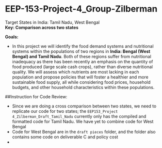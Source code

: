 # EEP-153-Project-4_Group-Zilberman

Target States in India: Tamil Nadu, West Bengal  
**Key: Comparison across two states**

**Goals:**

- In this project we will identify the food demand systems and nutritional systems within the populations of two regions in **India: Bengal (West Bengal) and Tamil Nadu**. Both of these regions suffer from nutritional inadequacy as there has been recently an emphasis on the quantity of food produced (large scale cash crops), rather than diverse nutritional quality. We will assess which nutrients are most lacking in each population and propose policies that will foster a healthier and more sustainable food supply, all while considering food prices, household budgets, and other household characteristics within these populations.


##Instruction for Code Review:

- Since we are doing a cross comparison between two states, we need to replicate our code for two states; the `EEP153_Project 4_Zilberman_Draft_Tamil_Nadu` currently only has the compiled and formatted code for Tamil Nadu. We have yet to combine code for  West Bengal
- Code for West Bengal are in the `draft pieces` folder, and the folder also contains some code on deliverable C and policy cost 
- 
